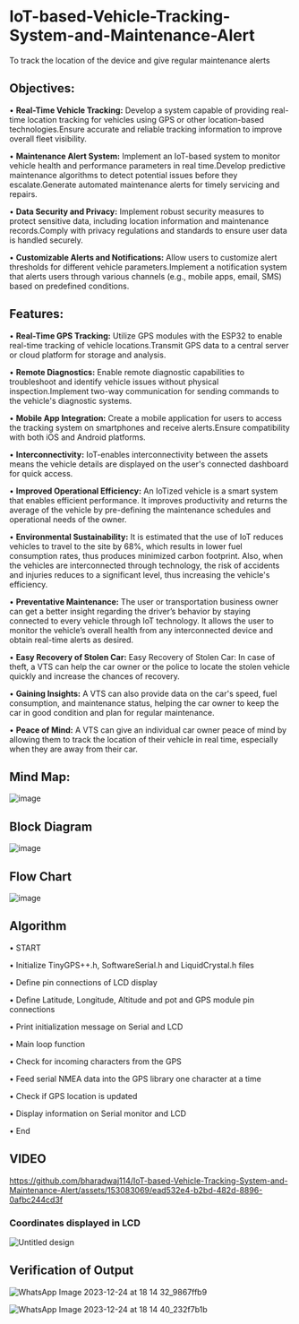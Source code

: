 <h1> IoT-based-Vehicle-Tracking-System-and-Maintenance-Alert</h1>

To track the location of the device and give regular maintenance alerts

<h2>Objectives:</h2>
<p>• <b> Real-Time Vehicle Tracking:</b>  Develop a system capable of providing real-time location tracking for vehicles using GPS or other location-based technologies.Ensure accurate and reliable tracking information to improve overall fleet visibility.</p>
<p>• <b> Maintenance Alert System:</b>  Implement an IoT-based system to monitor vehicle health and performance parameters in real time.Develop predictive maintenance algorithms to detect potential issues before they escalate.Generate automated maintenance alerts for timely servicing and repairs.</p>
<p>•	<b> Data Security and Privacy:</b>  Implement robust security measures to protect sensitive data, including location information and maintenance records.Comply with privacy regulations and standards to ensure user data is handled securely.</p>
<p>•	<b> Customizable Alerts and Notifications:</b>  Allow users to customize alert thresholds for different vehicle parameters.Implement a notification system that alerts users through various channels (e.g., mobile apps, email, SMS) based on predefined conditions.</p>

<h2>Features:</h2>
<p>•	<b>Real-Time GPS Tracking:</b> Utilize GPS modules with the ESP32 to enable real-time tracking of vehicle locations.Transmit GPS data to a central server or cloud platform for storage and analysis.</p>
<p>•	<b>Remote Diagnostics:</b> Enable remote diagnostic capabilities to troubleshoot and identify vehicle issues without physical inspection.Implement two-way communication for sending commands to the vehicle's diagnostic systems.</p>
<p>•	<b>Mobile App Integration:</b> Create a mobile application for users to access the tracking system on smartphones and receive alerts.Ensure compatibility with both iOS and Android platforms.</p>
<p>•	<b>Interconnectivity:</b> IoT-enables interconnectivity between the assets means the vehicle details are displayed on the user's connected dashboard for quick access.</p>
<p>•	<b>Improved Operational Efficiency:</b> An IoTized vehicle is a smart system that enables efficient performance. It improves productivity and returns the average of the vehicle by pre-defining the maintenance schedules and operational needs of the owner.</p>
<p>•	<b>Environmental Sustainability:</b> It is estimated that the use of IoT reduces vehicles to travel to the site by 68%, which results in lower fuel consumption rates, thus produces minimized carbon footprint. Also, when the vehicles are interconnected through technology, the risk of accidents and injuries reduces to a significant level, thus increasing the vehicle's efficiency.</p> 
<p>•	<b>Preventative Maintenance:</b> The user or transportation business owner can get a better insight regarding the driver’s behavior by staying connected to every vehicle through IoT technology. It allows the user to monitor the vehicle’s overall health from any interconnected device and obtain real-time alerts as desired.</p>
<p>•	<b>Easy Recovery of Stolen Car:</b> Easy Recovery of Stolen Car: In case of theft, a VTS can help the car owner or the police to locate the stolen vehicle quickly and increase the chances of recovery.</p>
<p>•	<b>Gaining Insights:</b> A VTS can also provide data on the car's speed, fuel consumption, and maintenance status, helping the car owner to keep the car in good condition and plan for regular maintenance.</p>
<p>•	<b>Peace of Mind:</b> A VTS can give an individual car owner peace of mind by allowing them to track the location of their vehicle in real time, especially when they are away from their car.</p>

<h2>Mind Map:</h2>

![image](https://github.com/bharadwaj114/IoT-based-Vehicle-Tracking-System-and-Maintenance-Alert/assets/153083069/bb96de98-1d15-432c-a257-684a9995337f)

<h2>Block Diagram</h2>

![image](https://github.com/bharadwaj114/IoT-based-Vehicle-Tracking-System-and-Maintenance-Alert/assets/153083069/c8760448-20e3-46e1-9a25-3bc5d235596a)


<h2>Flow Chart</h2>

![image](https://github.com/bharadwaj114/IoT-based-Vehicle-Tracking-System-and-Maintenance-Alert/assets/153083069/a42e2107-c67a-4da3-a8b2-6f4147834d62)



<h2>Algorithm</h2>

<p>•	START</p>
<p>•	Initialize TinyGPS++.h, SoftwareSerial.h and LiquidCrystal.h files</p>
<p>•	Define pin connections of LCD display</p>
<p>•	Define Latitude, Longitude, Altitude and pot and GPS module pin connections</p>
<p>•	Print initialization message on Serial and LCD</p>
<p>•	Main loop function</p>
<p>•	Check for incoming characters from the GPS</p>
<p>•	Feed serial NMEA data into the GPS library one character at a time</p>
<p>•	Check if GPS location is updated</p>
<p>•	Display information on Serial monitor and LCD</p>
<p>•	End</p>



<h2>VIDEO</h2>





https://github.com/bharadwaj114/IoT-based-Vehicle-Tracking-System-and-Maintenance-Alert/assets/153083069/ead532e4-b2bd-482d-8896-0afbc244cd3f



<h3>Coordinates displayed in LCD</h3>

![Untitled design](https://github.com/bharadwaj114/IoT-based-Vehicle-Tracking-System-and-Maintenance-Alert/assets/153083069/9aaf3e28-fb3c-4f0e-afab-7673cac59050)

<h2>Verification of Output</h2>





![WhatsApp Image 2023-12-24 at 18 14 32_9867ffb9](https://github.com/bharadwaj114/IoT-based-Vehicle-Tracking-System-and-Maintenance-Alert/assets/153083069/a05b11fd-47b0-4dde-9977-27774723023f)

![WhatsApp Image 2023-12-24 at 18 14 40_232f7b1b](https://github.com/bharadwaj114/IoT-based-Vehicle-Tracking-System-and-Maintenance-Alert/assets/153083069/1c4878a8-5589-41ff-a346-5e10a37b45f1)



